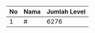 | No | Nama            | Jumlah Level |
|----|-----------------|--------------|
| 1  | #    |    6276        |

